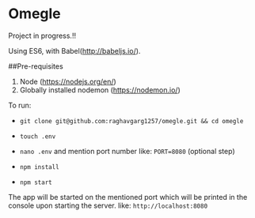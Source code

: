 # Omegle

Project in progress.!!

Using ES6, with Babel(http://babeljs.io/).

##Pre-requisites
1. Node (https://nodejs.org/en/)
2. Globally installed nodemon (https://nodemon.io/)

To run:

- `git clone git@github.com:raghavgarg1257/omegle.git && cd omegle`

- `touch .env` 

- `nano .env` and mention port number like: `PORT=8080` (optional step)

- `npm install`

- `npm start`

The app will be started on the mentioned port which will be printed in the console upon starting the server.
like: `http://localhost:8080`

